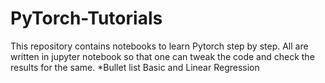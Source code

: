 # PyTorch-Tutorials
This repository contains notebooks to learn Pytorch step by step. All are written in jupyter notebook so that one can tweak the code and check the results for the same. 
*Bullet list
  Basic and Linear Regression 

